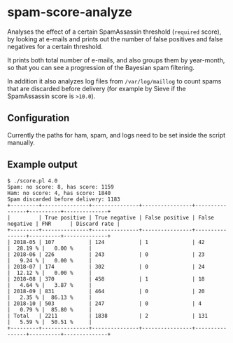 # spam-score-analyze

Analyses the effect of a certain SpamAssassin threshold (`required` score), by looking at
e-mails and prints out the number of false positives and false negatives for a certain
threshold.

It prints both total number of e-mails, and also groups them by year-month, so that you
can see a progression of the Bayesian spam filtering.

In addition it also analyzes log files from `/var/log/maillog` to count spams that are
discarded before delivery (for example by Sieve if the SpamAssassin score is `>10.0`).

## Configuration

Currently the paths for ham, spam, and logs need to be set inside the script manually.

## Example output

```
$ ./score.pl 4.0
Spam: no score: 8, has score: 1159
Ham: no score: 4, has score: 1840
Spam discarded before delivery: 1183
+---------+---------------+---------------+----------------+----------------+----------+--------------+
|         | True positive | True negative | False positive | False negative | FNR      | Discard rate |
+---------+---------------+---------------+----------------+----------------+----------+--------------+
| 2018-05 | 107           | 124           | 1              | 42             |  28.19 % |   0.00 %     |
| 2018-06 | 226           | 243           | 0              | 23             |   9.24 % |   0.00 %     |
| 2018-07 | 174           | 302           | 0              | 24             |  12.12 % |   0.00 %     |
| 2018-08 | 370           | 458           | 1              | 18             |   4.64 % |   3.87 %     |
| 2018-09 | 831           | 464           | 0              | 20             |   2.35 % |  86.13 %     |
| 2018-10 | 503           | 247           | 0              | 4              |   0.79 % |  85.80 %     |
| Total   | 2211          | 1838          | 2              | 131            |   5.59 % |  50.51 %     |
+---------+---------------+---------------+----------------+----------------+----------+--------------+
```

